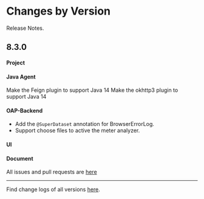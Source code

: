 Changes by Version
==================
Release Notes.

8.3.0
------------------
#### Project

#### Java Agent
Make the Feign plugin to support Java 14
Make the okhttp3 plugin to support Java 14

#### OAP-Backend
* Add the `@SuperDataset` annotation for BrowserErrorLog.
* Support choose files to active the meter analyzer.

#### UI

#### Document

All issues and pull requests are [here](https://github.com/apache/skywalking/milestone/62?closed=1)

------------------
Find change logs of all versions [here](changes).
